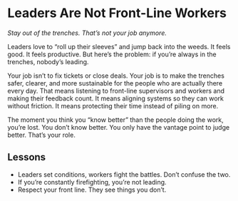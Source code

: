# Leaders Are Not Front-Line Workers
*Stay out of the trenches. That’s not your job anymore.*

Leaders love to “roll up their sleeves” and jump back into the weeds. It feels good. It feels productive. But here’s the problem: if you’re always in the trenches, nobody’s leading.

Your job isn’t to fix tickets or close deals. Your job is to make the trenches safer, clearer, and more sustainable for the people who are actually there every day. That means listening to front-line supervisors and workers and making their feedback count. It means aligning systems so they can work without friction. It means protecting their time instead of piling on more.

The moment you think you “know better” than the people doing the work, you’re lost. You don’t know better. You only have the vantage point to judge better. That’s your role.

## Lessons
- Leaders set conditions, workers fight the battles. Don’t confuse the two.  
- If you’re constantly firefighting, you’re not leading.  
- Respect your front line. They see things you don’t.
